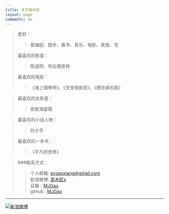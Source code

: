 ```yaml
---
title: 关于高木匠
layout: page
comments: no
---
```



>爱好：
   >>爱编程、跑步、看书、音乐、电影、美食、宅	
   >
>最喜欢的影星：
   >>陈道明、布拉德皮特
   >		
>最喜欢的电影：
>> 《海上钢琴师》、《天堂电影院》、《搏击俱乐部》	

>最喜欢的女影星：
>>安妮海瑟薇

>最喜欢的小说人物：
>>孙少平

>最喜欢的一本书：
>>《平凡的世界》


>###联系方式：        

>>个人邮箱: [ecgaoxiang@gmail.com](mailto:ecgaoxiang@gmail.com)     
>>新浪微博: [高木匠x](http://weibo.com/u/2515822681)	 
>>豆瓣：[MJGao](http://www.douban.com/mjgao)    
>>github : [MJGao](https://github.com/mjgao)        

----


[![新浪微博](http://service.t.sina.com.cn/widget/qmd/2515822681/f78fbcd2/1.png)](http://weibo.com/u/2515822681)

